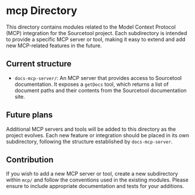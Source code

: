 # mcp Directory

This directory contains modules related to the Model Context Protocol (MCP) integration for the Sourcetool project. Each subdirectory is intended to provide a specific MCP server or tool, making it easy to extend and add new MCP-related features in the future.

## Current structure

- `docs-mcp-server/`: An MCP server that provides access to Sourcetool documentation. It exposes a `getDocs` tool, which returns a list of document paths and their contents from the Sourcetool documentation site.

## Future plans

Additional MCP servers and tools will be added to this directory as the project evolves. Each new feature or integration should be placed in its own subdirectory, following the structure established by `docs-mcp-server`.

## Contribution

If you wish to add a new MCP server or tool, create a new subdirectory within `mcp/` and follow the conventions used in the existing modules. Please ensure to include appropriate documentation and tests for your additions.